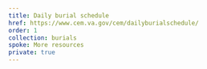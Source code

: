 ```yaml
---
title: Daily burial schedule
href: https://www.cem.va.gov/cem/dailyburialschedule/
order: 1
collection: burials
spoke: More resources
private: true
---
```

